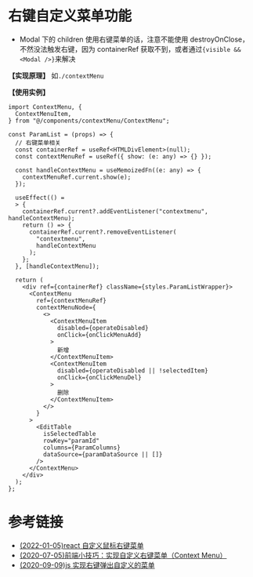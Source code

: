 # 右键自定义菜单功能

- Modal 下的 children 使用右键菜单的话，注意不能使用 destroyOnClose，不然没法触发右键，因为 containerRef 获取不到，或者通过`{visible && <Modal />}`来解决

**【实现原理】** 如`./contextMenu`

**【使用实例】**

```tsx
import ContextMenu, {
  ContextMenuItem,
} from "@/components/contextMenu/ContextMenu";

const ParamList = (props) => {
  // 右键菜单相关
  const containerRef = useRef<HTMLDivElement>(null);
  const contextMenuRef = useRef({ show: (e: any) => {} });

  const handleContextMenu = useMemoizedFn((e: any) => {
    contextMenuRef.current.show(e);
  });

  useEffect(() =
  > {
    containerRef.current?.addEventListener("contextmenu", handleContextMenu);
    return () => {
      containerRef.current?.removeEventListener(
        "contextmenu",
        handleContextMenu
      );
    };
  }, [handleContextMenu]);

  return (
    <div ref={containerRef} className={styles.ParamListWrapper}>
      <ContextMenu
        ref={contextMenuRef}
        contextMenuNode={
          <>
            <ContextMenuItem
              disabled={operateDisabled}
              onClick={onClickMenuAdd}
            >
              新增
            </ContextMenuItem>
            <ContextMenuItem
              disabled={operateDisabled || !selectedItem}
              onClick={onClickMenuDel}
            >
              删除
            </ContextMenuItem>
          </>
        }
      >
        <EditTable
          isSelectedTable
          rowKey="paramId"
          columns={ParamColumns}
          dataSource={paramDataSource || []}
        />
      </ContextMenu>
    </div>
  );
};
```

# 参考链接

- [(2022-01-05)react 自定义鼠标右键菜单](https://blog.csdn.net/muge1161105403/article/details/122318231)
- [(2020-07-05)前端小技巧：实现自定义右键菜单（Context Menu）](https://segmentfault.com/a/1190000023098787)
- [(2020-09-09)js 实现右键弹出自定义的菜单](https://blog.csdn.net/HaiRong_21/article/details/108492230)
